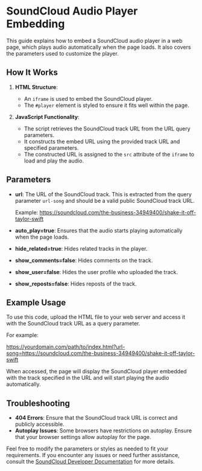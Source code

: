 # SoundCloud Audio Player Embedding

This guide explains how to embed a SoundCloud audio player in a web page, which plays audio automatically when the page loads. It also covers the parameters used to customize the player.

## How It Works

1. **HTML Structure**:
   - An `iframe` is used to embed the SoundCloud player.
   - The `#player` element is styled to ensure it fits well within the page.

2. **JavaScript Functionality**:
   - The script retrieves the SoundCloud track URL from the URL query parameters.
   - It constructs the embed URL using the provided track URL and specified parameters.
   - The constructed URL is assigned to the `src` attribute of the `iframe` to load and play the audio.

## Parameters

- **url**: The URL of the SoundCloud track. This is extracted from the query parameter `url-song` and should be a valid public SoundCloud track URL.
  
  Example:
https://soundcloud.com/the-business-34949400/shake-it-off-taylor-swift


- **auto_play=true**: Ensures that the audio starts playing automatically when the page loads.

- **hide_related=true**: Hides related tracks in the player.

- **show_comments=false**: Hides comments on the track.

- **show_user=false**: Hides the user profile who uploaded the track.

- **show_reposts=false**: Hides reposts of the track.

## Example Usage

To use this code, upload the HTML file to your web server and access it with the SoundCloud track URL as a query parameter. 

For example:

https://yourdomain.com/path/to/index.html?url-song=https://soundcloud.com/the-business-34949400/shake-it-off-taylor-swift


When accessed, the page will display the SoundCloud player embedded with the track specified in the URL and will start playing the audio automatically.

## Troubleshooting

- **404 Errors**: Ensure that the SoundCloud track URL is correct and publicly accessible.
- **Autoplay Issues**: Some browsers have restrictions on autoplay. Ensure that your browser settings allow autoplay for the page.

Feel free to modify the parameters or styles as needed to fit your requirements. If you encounter any issues or need further assistance, consult the [SoundCloud Developer Documentation](https://developers.soundcloud.com/docs/api/reference#resolve) for more details.
